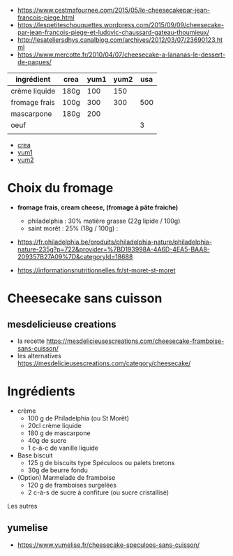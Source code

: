 - https://www.cestmafournee.com/2015/05/le-cheesecakepar-jean-francois-piege.html
- https://lespetiteschouquettes.wordpress.com/2015/09/09/cheesecake-par-jean-francois-piege-et-ludovic-chaussard-gateau-thoumieux/
- http://lesateliersdhys.canalblog.com/archives/2012/03/07/23690123.html
- https://www.mercotte.fr/2010/04/07/cheesecake-a-lananas-le-dessert-de-paques/


| ingrédient    | crea | yum1 | yum2 | usa |
| ------------- | ---- | ---- | ---- | --- |
| crème liquide | 180g | 100  | 150  |     |
| fromage frais | 100g | 300  | 300  | 500 |
| mascarpone    | 180g | 200  |      |     |
| oeuf          |      |      |      | 3   |
|               |      |      |      |     |

- [crea](https://mesdelicieusescreations.com/cheesecake-framboise-sans-cuisson/)
- [yum1](https://www.yumelise.fr/cheesecake-speculoos-sans-cuisson/)
- [yum2](https://www.yumelise.fr/cheesecake-chocolat-sans-cuisson/)


# Choix du fromage
- **fromage frais, cream cheese, (fromage à pâte fraiche)**
    - philadelphia : 30% matière grasse (22g lipide / 100g)
    - saint morêt : 25% (18g / 100g) : 


- https://fr.philadelphia.be/produits/philadelphia-nature/philadelphia-nature-235g?p=722&provider=%7BD193998A-4A6D-4EA5-BAA8-209357B27A09%7D&categoryId=18688
- https://informationsnutritionnelles.fr/st-moret-st-moret

# Cheesecake sans cuisson 
## mesdelicieuse creations
- la recette https://mesdelicieusescreations.com/cheesecake-framboise-sans-cuisson/
- les alternatives https://mesdelicieusescreations.com/category/cheesecake/

# Ingrédients
- crème
    - 100 g de Philadelphia (ou St Morêt)
    - 20cl crème liquide
    - 180 g de mascarpone
    - 40g de sucre
    - 1 c-à-c de vanille liquide
- Base biscuit
    - 125 g de biscuits type Spéculoos ou palets bretons
    - 30g de beurre fondu
- (Option) Marmelade de framboise
    - 120 g de framboises surgelées
    - 2 c-à-s de sucre à confiture (ou sucre cristallisé)

Les autres 

## yumelise
 - https://www.yumelise.fr/cheesecake-speculoos-sans-cuisson/